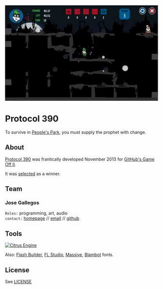 ![Unimpressed Turtle: Protocol 390](/Protocol390/raw/screenshot.png)

# Protocol 390
To survive in [People's Park](http://www.yelp.com/biz/peoples-park-berkeley-2), you must supply the prophet with change.

## About
[Protocol 390](http://www.unimpressedturtle.com/protocol390.html) was frantically developed November 2013 for [GitHub's Game Off II](https://github.com/github/game-off-2013). 

It was [selected](https://github.com/blog/1731-github-game-off-ii-winners) as a winner.

## Team

### Jose Gallegos

`Roles:` programming, art, audio   
`contact:` [homepage](http://josegallegos.info) // [email](mailto:josegallegos07@gmail.com) // [github](http://github.com/josegallegos07)

## Tools

[![Citrus Engine](http://aymericlamboley.fr/blog/wp-content/uploads/2012/11/citrus-logo-2D.png)](https://github.com/DaVikingCode/Citrus-Engine)

Also: [Flash Builder](http://www.adobe.com/products/flash-builder.html), [FL Studio](http://www.image-line.com/flstudio/), [Massive](http://www.native-instruments.com/en/products/komplete/synths/massive/), [Blambot](http://www.blambot.com) fonts.

## License
See [LICENSE](/LICENSE)